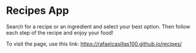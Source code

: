 # Recipes App

Search for a recipe or an ingredient and select your best option. Then follow each step of the recipe and enjoy your food!

To visit the page, use this link:
https://rafaelcasillas100.github.io/recipes/
